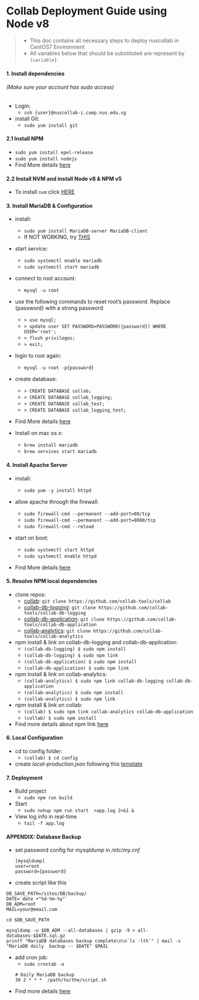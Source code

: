 # Collab Deployment Guide using Node v8
> * This doc contains all necessary steps to deploy nuscollab in CentOS7 Environment
> * All variables below that should be substituted are represent by `{variable}`

#### 1. Install dependencies
###### (Make sure your account has sudo access)
* Login:
  * `ssh {user}@nuscollab-i.comp.nus.edu.sg`
* install Git:
  * `sudo yum install git`

#### 2.1 Install NPM
  * `sudo yum install epel-release`
  * `sudo yum install nodejs`
  * Find More details [here](https://www.digitalocean.com/community/tutorials/how-to-install-node-js-on-a-centos-7-server#InstallNodefromtheEPELRepository)

#### 2.2 Install NVM and install Node v8 & NPM v5
* To install `nvm` click [HERE](https://gist.github.com/d2s/372b5943bce17b964a79)

#### 3. Install MariaDB & Configuration
  * install:
    * `sudo yum install MariaDB-server MariaDB-client`
    * If NOT WORKING, try [THIS](https://www.digitalocean.com/community/tutorials/how-to-install-mariadb-on-centos-7)

  * start service:
    * `sudo systemctl enable mariadb`
    * `sudo systemctl start mariadb`

  * connect to root account:
    * `mysql -u root`
  * use the following commands to reset root’s password. Replace {password} with a strong password
    * `> use mysql;`
    * `> update user SET PASSWORD=PASSWORD({password}) WHERE USER='root';`
    * `> flush privileges;`
    * `> exit;`
  * login to root again:
    * `mysql -u root -p{password}`
  * create database:
    * `> CREATE DATABASE collab;`
    * `> CREATE DATABASE collab_logging;`
    * `> CREATE DATABASE collab_test;`
    * `> CREATE DATABASE collab_logging_test;`
  * Find More details [here](https://www.linode.com/docs/databases/mariadb/how-to-install-mariadb-on-centos-7)
  * Install on mac os x:
    * `brew install mariadb`
    * `brew services start mariadb`

#### 4. Install Apache Server
  * install:
    * `sudo yum -y install httpd`
  * allow apache through the firewall:
    * `sudo firewall-cmd --permanent --add-port=80/tcp`
    * `sudo firewall-cmd --permanent --add-port=8080/tcp`
    * `sudo firewall-cmd --reload`
  * start on boot:
      * `sudo systemctl start httpd`
      * `sudo systemctl enable httpd`

  * Find More details [here](https://www.liquidweb.com/kb/how-to-install-apache-on-centos-7/)

#### 5. Resolve NPM local dependencies
  * clone repos:
    * [collab](https://github.com/collab-tools/collab): `git clone https://github.com/collab-tools/collab`
    * [collab-db-logging](https://github.com/collab-tools/collab-db-logging): `git clone https://github.com/collab-tools/collab-db-logging`
    * [collab-db-application](https://github.com/collab-tools/collab-db-application): `git clone https://github.com/collab-tools/collab-db-application`
    * [collab-analytics](https://github.com/collab-tools/collab-analytics): `git clone https://github.com/collab-tools/collab-analytics`
  * npm install & link on collab-db-logging and collab-db-application:
    * `(collab-db-logging) $ sudo npm install`
    * `(collab-db-logging) $ sudo npm link`
    * `(collab-db-application) $ sudo npm install`
    * `(collab-db-application) $ sudo npm link`
  * npm install & link on collab-analytics:
    * `(collab-analytics) $ sudo npm link collab-db-logging collab-db-application`
    * `(collab-analytics) $ sudo npm install`
    * `(collab-analytics) $ sudo npm link`
  * npm install & link on collab:
    * `(collab) $ sudo npm link collab-analytics collab-db-application`
    * `(collab) $ sudo npm install`
  * Find more details about npm link [here](https://docs.npmjs.com/cli/link)

#### 6. Local Configuration
  * cd to config folder:
    * `(collab) $ cd config`
  * create *local-production.json* following this [template](https://github.com/collab-tools/collab/blob/master/config/_local-template.json)

#### 7. Deployment
  * Build project
    * `sudo npm run build`
  * Start
    * `sudo nohup npm run start  >app.log 2>&1 &`
  * View log info in real-time  
    * `tail -f app.log`

#### APPENDIX: Database Backup
  * set password config for *mysqldump* in */etc/my.cnf*
    ```
    [mysqldump]
    user=root
    password={password}
    ```
  * create script like this
  ```
  DB_SAVE_PATH=/sites/DB/backup/
  DATE=`date +"%d-%m-%y"`
  DB_ADM=root
  MAIL=your@email.com

  cd $DB_SAVE_PATH

  mysqldump -u $DB_ADM --all-databases | gzip -9 > all-databases-$DATE.sql.gz
  printf "MariaDB databases backup complete\n\n`ls -lth`" | mail -s "MariaDB daily  backup -- $DATE" $MAIL
  ```
  * add cron job:
    * `sudo crontab -e`
    ```
    # Daily MariaDB backup
    30 2 * * *  /path/to/the/script.sh
    ```
  * Find more details [here](https://hacklog.mu/database-daily-backup/)
